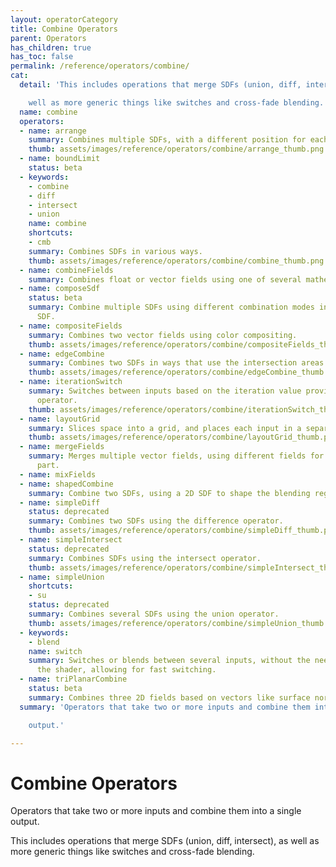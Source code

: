 ```yaml
---
layout: operatorCategory
title: Combine Operators
parent: Operators
has_children: true
has_toc: false
permalink: /reference/operators/combine/
cat:
  detail: 'This includes operations that merge SDFs (union, diff, intersect), as

    well as more generic things like switches and cross-fade blending.'
  name: combine
  operators:
  - name: arrange
    summary: Combines multiple SDFs, with a different position for each.
    thumb: assets/images/reference/operators/combine/arrange_thumb.png
  - name: boundLimit
    status: beta
  - keywords:
    - combine
    - diff
    - intersect
    - union
    name: combine
    shortcuts:
    - cmb
    summary: Combines SDFs in various ways.
    thumb: assets/images/reference/operators/combine/combine_thumb.png
  - name: combineFields
    summary: Combines float or vector fields using one of several mathematical operations.
  - name: composeSdf
    status: beta
    summary: Combine multiple SDFs using different combination modes into a single
      SDF.
  - name: compositeFields
    summary: Combines two vector fields using color compositing.
    thumb: assets/images/reference/operators/combine/compositeFields_thumb.png
  - name: edgeCombine
    summary: Combines two SDFs in ways that use the intersection areas.
    thumb: assets/images/reference/operators/combine/edgeCombine_thumb.png
  - name: iterationSwitch
    summary: Switches between inputs based on the iteration value provided by a downstream
      operator.
    thumb: assets/images/reference/operators/combine/iterationSwitch_thumb.png
  - name: layoutGrid
    summary: Slices space into a grid, and places each input in a separate cell.
    thumb: assets/images/reference/operators/combine/layoutGrid_thumb.png
  - name: mergeFields
    summary: Merges multiple vector fields, using different fields for each vector
      part.
  - name: mixFields
  - name: shapedCombine
    summary: Combine two SDFs, using a 2D SDF to shape the blending region.
  - name: simpleDiff
    status: deprecated
    summary: Combines two SDFs using the difference operator.
    thumb: assets/images/reference/operators/combine/simpleDiff_thumb.png
  - name: simpleIntersect
    status: deprecated
    summary: Combines SDFs using the intersect operator.
    thumb: assets/images/reference/operators/combine/simpleIntersect_thumb.png
  - name: simpleUnion
    shortcuts:
    - su
    status: deprecated
    summary: Combines several SDFs using the union operator.
    thumb: assets/images/reference/operators/combine/simpleUnion_thumb.png
  - keywords:
    - blend
    name: switch
    summary: Switches or blends between several inputs, without the need to rebuild
      the shader, allowing for fast switching.
  - name: triPlanarCombine
    status: beta
    summary: Combines three 2D fields based on vectors like surface normals.
  summary: 'Operators that take two or more inputs and combine them into a single

    output.'

---
```


# Combine Operators

Operators that take two or more inputs and combine them into a single
output.

This includes operations that merge SDFs (union, diff, intersect), as
well as more generic things like switches and cross-fade blending.
